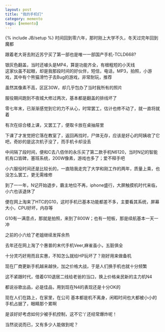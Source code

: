 ```yaml
---
layout: post
title: "我的手机们"
category: memento
tags: [memento]
---
```

{% include JB/setup %}
时间回到零六年，那时刚上大学不久，冬天过完年回到魔都  

跟着老大哥去附近苏宁买了第一部也是唯一一部国产手机-TCLD668?    

银灰色翻盖，当时还噱头是MP4，算是功能齐全，有根粗短的小天线  
这家伙虽不起眼，却是我那段时间的好伙伴，短信，电话，MP3，拍照，小游戏，其中有个熊猫滑竹子去Bug的游戏，非常耐玩，推荐    

虽然其像素不高，区区30W，却几乎包办了当时我所有的照片  

服役期间跑到不夜城大修过两次，基本都是翻盖的排线坏了  

零七年末，已渐渐感觉到它的力不从心，时常罢工，估计也修不动了，就一直将就着  

有次在综合楼上课，又罢工了，便取卡放在桌抽屉里  

下课了才发觉把它落在教室了，返回再找时，尸体无存，应该是好心的阿姨收了它吧，奇妙的是这次机子没了，而手机卡却没丢  

中间隔了段时间，便和C去八佰伴的永乐买了第二款手机N6120，当时N记的智能机有口皆碑，塞班系统，200W像素，游戏也多了；爱不释手吧  

小六服役时间还是比较长的，一直陪我走完了大学和刚工作的两年，质量上乘，也没怎么罢工，更无需维修  

到了一一年，N记开始退步，霸主地位不再，iphone盛行，大屏触摸机时代来临，小六也该退休了

便在网上淘来了HTC的G10，这时手机已基本功能都差不多，主要看其系统，屏幕大小，CPU好坏，内存等  

G10有一满意点，那就是拍照，来到了800W；也有一短板，那是续航基本一天一冲    

之前的小六给了老姐继续发挥余热  

去年还在网上淘了个惠普的末代手机Veer,麻雀虽小，五脏俱全  

十分灵巧好用而且实惠，不知怎么就给HP玩坏了？刚好用来做备机

现在厂商更新手机越来越快，加之价格大战，于是人们换手机也就十分频繁  

这不紧跟时代，借着G10退居二线给老爸的当口，换上价格亲民新的主力机N4

都说谷歌出品，必是佳品，用到现在N4的表现还是十分OK的

现在人们在路上，在家里，在公司 基本都是机不离身，闲暇时间也大都被小小的手机占据了，眼睛那个累啊    

是该好好考虑如何少被手机控制，这不它丫还经常爆炸呢！  

当然说说而已，又有多少人能做到呢？  











